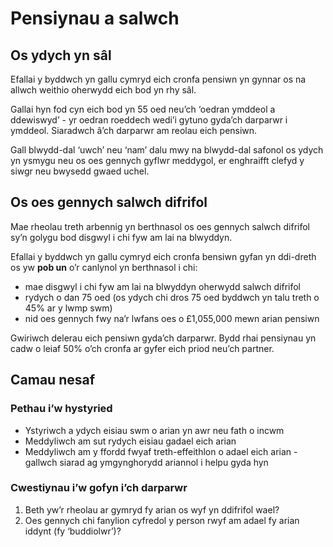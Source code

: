 # Pensiynau a salwch

## Os ydych yn sâl

Efallai y byddwch yn gallu cymryd eich cronfa pensiwn yn gynnar os na allwch weithio oherwydd eich bod yn rhy sâl.

Gallai hyn fod cyn eich bod yn 55 oed neu’ch ‘oedran ymddeol a ddewiswyd’ - yr oedran roeddech wedi’i gytuno gyda’ch darparwr i ymddeol. Siaradwch â’ch darparwr am reolau eich pensiwn.

Gall blwydd-dal ‘uwch’ neu ‘nam’ dalu mwy na blwydd-dal safonol os ydych yn ysmygu neu os oes gennych gyflwr meddygol, er enghraifft clefyd y siwgr neu bwysedd gwaed uchel.

## Os oes gennych salwch difrifol

Mae rheolau treth arbennig yn berthnasol os oes gennych salwch difrifol sy’n golygu bod disgwyl i chi fyw am lai na blwyddyn.

Efallai y byddwch yn gallu cymryd eich cronfa bensiwn gyfan yn ddi-dreth os yw **pob un** o’r canlynol yn berthnasol i chi:

* mae disgwyl i chi fyw am lai na blwyddyn oherwydd salwch difrifol
* rydych o dan 75 oed (os ydych chi dros 75 oed byddwch yn talu treth o 45% ar y lwmp swm)
* nid oes gennych fwy na’r lwfans oes o £1,055,000 mewn arian pensiwn

Gwiriwch delerau eich pensiwn gyda’ch darparwr. Bydd rhai pensiynau yn cadw o leiaf 50% o’ch cronfa ar gyfer eich priod neu’ch partner.

## Camau nesaf

### Pethau i’w hystyried

* Ystyriwch a ydych eisiau swm o arian yn awr neu fath o incwm
* Meddyliwch am sut rydych eisiau gadael eich arian
* Meddyliwch am y ffordd fwyaf treth-effeithlon o adael eich arian - gallwch siarad ag ymgynghorydd ariannol i helpu gyda hyn

### Cwestiynau i’w gofyn i’ch darparwr

1. Beth yw’r rheolau ar gymryd fy arian os wyf yn ddifrifol wael?
2. Oes gennych chi fanylion cyfredol y person rwyf am adael fy arian iddynt (fy ‘buddiolwr’)?
